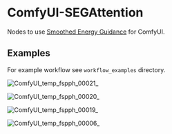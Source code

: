 # ComfyUI-SEGAttention

Nodes to use [Smoothed Energy Guidance](https://github.com/SusungHong/SEG-SDXL) for ComfyUI.

## Examples

For example workflow see `workflow_examples` directory.

![ComfyUI_temp_fspph_00021_](https://github.com/user-attachments/assets/84ba225d-3fcd-464b-8f5f-a4aaaa7e07c3)


![ComfyUI_temp_fspph_00020_](https://github.com/user-attachments/assets/c8d2402b-eed7-40d0-94c8-db42a28a31d9)

![ComfyUI_temp_fspph_00019_](https://github.com/user-attachments/assets/2b943c53-f279-4757-87b1-2d4a2a7b48ce)

![ComfyUI_temp_fspph_00006_](https://github.com/user-attachments/assets/58311aa9-641e-4d1f-b14f-f6a8cfa593aa)


